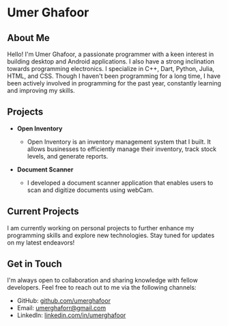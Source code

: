 # Umer Ghafoor

## About Me

Hello! I'm Umer Ghafoor, a passionate programmer with a keen interest in building desktop and Android applications. I also have a strong inclination towards programming electronics. I specialize in C++, Dart, Python, Julia, HTML, and CSS. Though I haven't been programming for a long time, I have been actively involved in programming for the past year, constantly learning and improving my skills.

## Projects

- **Open Inventory**
  - Open Inventory is an inventory management system that I built. It allows businesses to efficiently manage their inventory, track stock levels, and generate reports.
  
- **Document Scanner**
  - I developed a document scanner application that enables users to scan and digitize documents using webCam.

## Current Projects

I am currently working on personal projects to further enhance my programming skills and explore new technologies. Stay tuned for updates on my latest endeavors!

## Get in Touch

I'm always open to collaboration and sharing knowledge with fellow developers. Feel free to reach out to me via the following channels:

- GitHub: [github.com/umerghafoor](https://github.com/umerghafoor)
- Email: [umerghaforr@gmail.com](mailto:umerghaforr@gmail.com)
- LinkedIn: [linkedin.com/in/umerghafoor](https://www.linkedin.com/in/umerghafoor)

